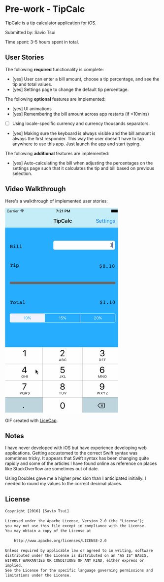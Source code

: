 # Pre-work - TipCalc

TipCalc is a tip calculator application for iOS.

Submitted by: Savio Tsui

Time spent: 3-5 hours spent in total.

## User Stories

The following **required** functionality is complete:

* [yes] User can enter a bill amount, choose a tip percentage, and see the tip and total values.
* [yes] Settings page to change the default tip percentage.

The following **optional** features are implemented:
* [yes] UI animations
* [yes] Remembering the bill amount across app restarts (if <10mins)
* [ ] Using locale-specific currency and currency thousands separators.
* [yes] Making sure the keyboard is always visible and the bill amount is always the first responder. This way the user doesn't have to tap anywhere to use this app. Just launch the app and start typing.

The following **additional** features are implemented:

- [yes] Auto-calculating the bill when adjusting the percentages on the settings page such that it calculates the tip and bill based on previous selection.

## Video Walkthrough 

Here's a walkthrough of implemented user stories:

<img src='https://github.com/plushysmurf3/ios-tipcalc/blob/master/demo/tipcalc_licecap.gif' title='Video Walkthrough' width='' alt='Video Walkthrough' />

GIF created with [LiceCap](http://www.cockos.com/licecap/).

## Notes

I have never developed with iOS but have experience developing web applications.  Getting accustomed to the correct Swift syntax was sometimes tricky.  It appears that Swift
syntax has been changing quite rapidly and some of the articles I have found online as reference on places like StackOverflow are sometimes out of date.

Using Doubles gave me a higher precision than I anticipated initially.  I needed to round my values to the correct decimal places.

## License

    Copyright [2016] [Savio Tsui]

    Licensed under the Apache License, Version 2.0 (the "License");
    you may not use this file except in compliance with the License.
    You may obtain a copy of the License at

        http://www.apache.org/licenses/LICENSE-2.0

    Unless required by applicable law or agreed to in writing, software
    distributed under the License is distributed on an "AS IS" BASIS,
    WITHOUT WARRANTIES OR CONDITIONS OF ANY KIND, either express or implied.
    See the License for the specific language governing permissions and
    limitations under the License.